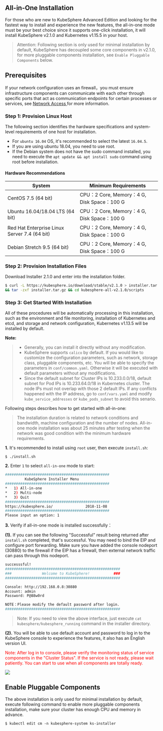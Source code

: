 ## All-in-One Installation

For those who are new to KubeSphere Advanced Edition and looking for the fastest way to install and experience the new features, the all-in-one mode must be your best choice since it supports one-click installation, it will install KubeSphere v2.1.0 and Kubernetes v1.15.5 in your host.

> Attention: Following section is only used for minimal installation by default, KubeSphere has decoupled some core components in v2.1.0, for more pluggable components installation, see `Enable Pluggable Components` below.


<!-- <asciinema-player src="/all-in-one.json" cols="99" rows="41"></asciinema-player> -->

## Prerequisites

If your network configuration uses an firewall，you must ensure infrastructure components can communicate with each other through specific ports that act as communication endpoints for certain processes or services, see [Network Access
](https://github.com/kubesphere/ks-installer/blob/master/docs/NetWorkAccess.md) for more information.

### Step 1: Provision Linux Host

The following section identifies the hardware specifications and system-level requirements of one host for installation.

- For `ubuntu 16.04` OS, it's recommended to select the latest `16.04.5`.
- If you are using ubuntu 18.04, you need to use root.
- If the Debian system does not have the sudo command installed, you need to execute the `apt update && apt install sudo` command using root before installation.

#### Hardware Recommendations

| System  | Minimum Requirements |
| ------- | ----------- |
| CentOS 7.5 (64 bit)         | CPU：2 Core,  Memory：4 G, Disk Space：100 G |
| Ubuntu 16.04/18.04 LTS (64 bit)   | CPU：2 Core,  Memory：4 G, Disk Space：100 G |
| Red Hat Enterprise Linux Server 7.4 (64 bit) | CPU：2 Core,  Memory：4 G, Disk Space：100 G  |
|Debian Stretch 9.5 (64 bit)| CPU：2 Core,  Memory：4 G, Disk Space：100 G  |

### Step 2: Provision Installation Files

<!-- <div class="md-tabs">
<input type="radio" name="tabs" id="stable" checked="checked">
<label for="stable">Online Installer (2.0.2)</label>
<span class="md-tab">

Download `KubeSphere Advanced Edition 2.0.2` and enter into the installation folder.

```bash
$ curl -L https://kubesphere.io/download/stable/advanced-2.0.2 > advanced-2.0.2.tar.gz \
&& tar -zxf advanced-2.0.2.tar.gz && cd kubesphere-all-advanced-2.0.2/scripts
```

</span>
<input type="radio" name="tabs" id="offline">
<label for="offline">Offline Installer (2.0.2)</label>
<span class="md-tab">

Download `KubeSphere Advanced Edition 2.0.2` and enter into the installation folder.

```bash
$ curl -L https://kubesphere.io/download/offline/advanced-2.0.2 > advanced-2.0.2.tar.gz && tar -zxf advanced-2.0.2.tar.gz && cd kubesphere-all-offline-advanced-2.0.2/scripts
```

</span>
</div> -->

Download Installer 2.1.0 and enter into the installation folder.

```bash
$ curl -L https://kubesphere.io/download/stable/v2.1.0 > installer.tar.gz \
&& tar -zxf installer.tar.gz && cd kubesphere-all-v2.1.0/scripts
```

### Step 3: Get Started With Installation

All of these procedures will be automatically processing in this installation, such as the environment and file monitoring, installation of Kubernetes and etcd, and storage and network configuration, Kubernetes v1.13.5 will be installed by default.

**Note:**

> - Generally, you can install it directly without any modification.
> - KubeSphere supports `calico` by default. If you would like to customize the configuration parameters, such as network, storage class, pluggable components, etc. You will be able to specify the parameters in `conf/common.yaml`. Otherwise it will be executed with default parameters without any modifications.
> - Since the default subnet for Cluster IPs is 10.233.0.0/18, default subnet for Pod IPs is 10.233.64.0/18 in Kubernetes cluster. The node IPs must not overlap with those 2 default IPs. If any conflicts happened with the IP address, go to `conf/vars.yaml` and modify `kube_service_addresses` or `kube_pods_subnet` to avoid this senario.

Following steps describes how to get started with all-in-one:

> The installation duration is related to network conditions and bandwidth, machine configuration and the number of nodes. All-in-one mode installation was about 25 minutes after testing when the network was good condition with the minimum hardware requirements.

**1.** It's recommended to install using `root` user, then execute `install.sh`:

```
$ ./install.sh
```

**2.** Enter `1` to select `all-in-one` mode to start:

```bash
################################################
         KubeSphere Installer Menu
################################################
*   1) All-in-one
*   2) Multi-node
*   3) Quit
################################################
https://kubesphere.io/               2018-11-08
################################################
Please input an option: 1
```

**3.** Verify if all-in-one mode is installed successfully：

**(1).** If you can see the following "Successful" result being returned after `install.sh` completed, that's successful. You may need to bind the EIP and configure port forwarding. Make sure you have added the console nodeport (30880) to the firewall if the EIP has a firewall, then external network traffic can pass through this nodeport.

```bash
successsful!
#####################################################
###              Welcome to KubeSphere!           ###
#####################################################

Console: http://192.168.0.8:30880
Account: admin
Password: P@88w0rd

NOTE：Please modify the default password after login.
#####################################################
```

> Note: If you need to view the above interface, just execute `cat kubesphere/kubesphere_running` command in the installer directory.

**(2).** You will be able to use default account and password to log in to the KubeSphere console to experience the features, it also has an English version UI.

<font color=red>Note: After log in to console, please verify the monitoring status of service components in the "Cluster Status". If the service is not ready, please wait patiently. You can start to use when all components are totally ready.</font>

![](https://pek3b.qingstor.com/kubesphere-docs/png/20191014095317.png)

## Enable Pluggable Components

The above installation is only used for minimal installation by default, execute following command to enable more pluggable components installation, make sure your cluster has enough CPU and memory in advance.

```
$ kubectl edit cm -n kubesphere-system ks-installer
```
